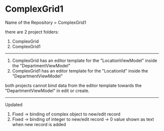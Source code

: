 # ComplexGrid1
Name of the Repository = ComplexGrid1

there are 2 project folders:

1) ComplexGrid
2) ComplexGrid1
---

1) ComplexGrid has an editor template for the "LocationViewModel" inside the "DepartmentViewModel" 
2) ComplexGrid1 has an editor template for the "LocationId" inside the "DepartmentViewModel"

both projects cannot bind data from the editor template towards the "DepartmentViewModel" in edit or create.

---
Updated

1) Fixed -> binding of complex object to new/edit record
2) Fixed -> binding of integer to new/edit record -> 0 value shown as text when new record is added